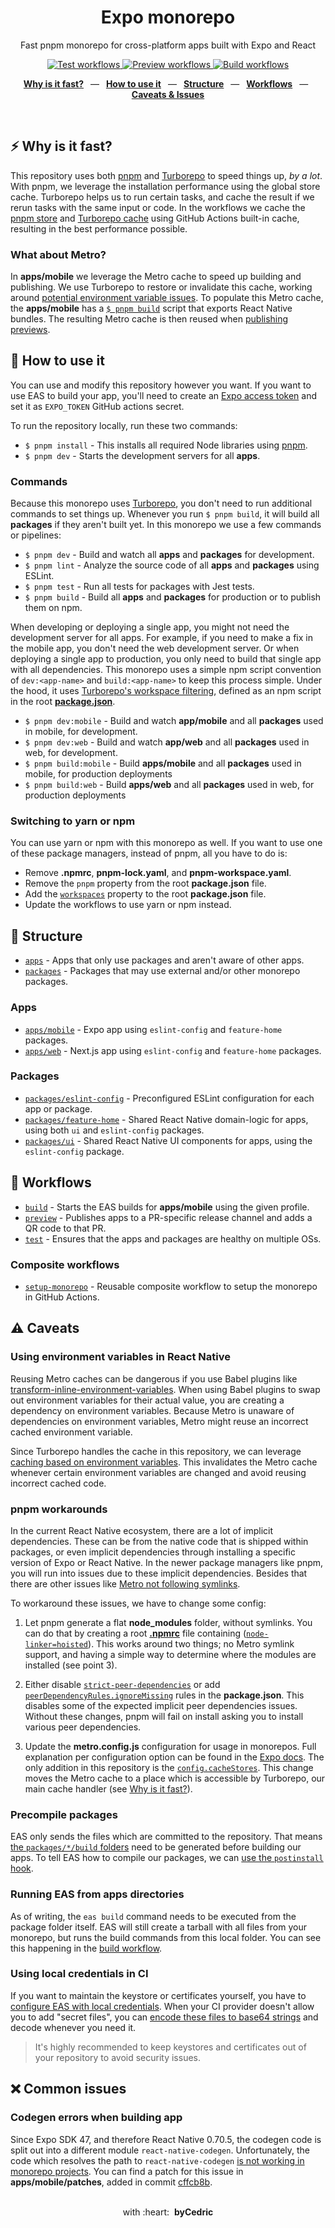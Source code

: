 <div align="center">
  <h1>Expo monorepo</h1>
  <p>Fast pnpm monorepo for cross-platform apps built with Expo and React</p>
</div>

<p align="center">
  <a href="https://github.com/byCedric/expo-monorepo-example/actions/workflows/test.yml">
    <picture>
      <source media="(prefers-color-scheme: dark)" srcset="https://img.shields.io/github/actions/workflow/status/byCedric/expo-monorepo-example/test.yml?branch=main&style=flat-square&labelColor=49505A">
      <img alt="Test workflows" src="https://img.shields.io/github/actions/workflow/status/byCedric/expo-monorepo-example/test.yml?branch=main&style=flat-square&labelColor=D1D5DA" />
    </picture>
  </a>
  <a href="https://github.com/byCedric/expo-monorepo-example/actions/workflows/preview.yml">
    <picture>
      <source media="(prefers-color-scheme: dark)" srcset="https://img.shields.io/github/actions/workflow/status/byCedric/expo-monorepo-example/preview.yml?style=flat-square&labelColor=49505A">
      <img alt="Preview workflows" src="https://img.shields.io/github/actions/workflow/status/byCedric/expo-monorepo-example/preview.yml?style=flat-square&labelColor=D1D5DA" />
    </picture>
  </a>
  <a href="https://github.com/byCedric/expo-monorepo-example/actions/workflows/build.yml">
    <picture>
      <source media="(prefers-color-scheme: dark)" srcset="https://img.shields.io/github/actions/workflow/status/byCedric/expo-monorepo-example/build.yml?branch=main&style=flat-square&labelColor=49505A">
      <img alt="Build workflows" src="https://img.shields.io/github/actions/workflow/status/byCedric/expo-monorepo-example/build.yml?branch=main&style=flat-square&labelColor=D1D5DA" />
    </picture>
  </a>
</p>

<p align="center">
  <a href="https://github.com/byCedric/expo-monorepo-example#-why-is-it-fast"><b>Why is it fast?</b></a>
  &ensp;&mdash;&ensp;
  <a href="https://github.com/byCedric/expo-monorepo-example#-how-to-use-it"><b>How to use it</b></a>
  &ensp;&mdash;&ensp;
  <a href="https://github.com/byCedric/expo-monorepo-example#-structure"><b>Structure</b></a>
  &ensp;&mdash;&ensp;
  <a href="https://github.com/byCedric/expo-monorepo-example#-workflows"><b>Workflows</b></a>
  &ensp;&mdash;&ensp;
  <a href="https://github.com/byCedric/expo-monorepo-example#%EF%B8%8F-caveats"><b>Caveats & Issues</b></a>
</p>

<br />

## ⚡ Why is it fast?

This repository uses both [pnpm](https://pnpm.io/) and [Turborepo](https://turborepo.org/) to speed things up, _by a lot_. With pnpm, we leverage the installation performance using the global store cache. Turborepo helps us to run certain tasks, and cache the result if we rerun tasks with the same input or code. In the workflows we cache the [pnpm store](./.github/actions/setup-monorepo/action.yml#L37) and [Turborepo cache](./.github/actions/setup-monorepo/action.yml#L50-L56) using GitHub Actions built-in cache, resulting in the best performance possible.

### What about Metro?

In **apps/mobile** we leverage the Metro cache to speed up building and publishing. We use Turborepo to restore or invalidate this cache, working around [potential environment variable issues](#using-environment-variables-in-react-native). To populate this Metro cache, the **apps/mobile** has a [`$ pnpm build`](./apps/mobile/package.json#L9) script that exports React Native bundles. The resulting Metro cache is then reused when [publishing previews](./.github/workflows/preview.yml#L26-L28).

## 🚀 How to use it

You can use and modify this repository however you want. If you want to use EAS to build your app, you'll need to create an [Expo access token](https://expo.dev/accounts/[account]/settings/access-tokens) and set it as `EXPO_TOKEN` GitHub actions secret.

To run the repository locally, run these two commands:

- `$ pnpm install` - This installs all required Node libraries using [pnpm](https://pnpm.io/).
- `$ pnpm dev` - Starts the development servers for all **apps**.

### Commands

Because this monorepo uses [Turborepo](https://turborepo.org/), you don't need to run additional commands to set things up. Whenever you run `$ pnpm build`, it will build all **packages** if they aren't built yet. In this monorepo we use a few commands or pipelines:

- `$ pnpm dev` - Build and watch all **apps** and **packages** for development.
- `$ pnpm lint` - Analyze the source code of all **apps** and **packages** using ESLint.
- `$ pnpm test` - Run all tests for packages with Jest tests.
- `$ pnpm build` - Build all **apps** and **packages** for production or to publish them on npm.

When developing or deploying a single app, you might not need the development server for all apps. For example, if you need to make a fix in the mobile app, you don't need the web development server. Or when deploying a single app to production, you only need to build that single app with all dependencies. This monorepo uses a simple npm script convention of `dev:<app-name>` and `build:<app-name>` to keep this process simple. Under the hood, it uses [Turborepo's workspace filtering](https://turbo.build/repo/docs/core-concepts/monorepos/filtering), defined as an npm script in the root [**package.json**](./package.json).

- `$ pnpm dev:mobile` - Build and watch **app/mobile** and all **packages** used in mobile, for development.
- `$ pnpm dev:web` - Build and watch **app/web** and all **packages** used in web, for development.
- `$ pnpm build:mobile` - Build **apps/mobile** and all **packages** used in mobile, for production deployments
- `$ pnpm build:web` - Build **apps/web** and all **packages** used in web, for production deployments

### Switching to yarn or npm

You can use yarn or npm with this monorepo as well. If you want to use one of these package managers, instead of pnpm, all you have to do is:

- Remove **.npmrc**, **pnpm-lock.yaml**, and **pnpm-workspace.yaml**.
- Remove the `pnpm` property from the root **package.json** file.
- Add the [`workspaces`](https://docs.npmjs.com/cli/v8/using-npm/workspaces) property to the root **package.json** file.
- Update the workflows to use yarn or npm instead.

## 📁 Structure

- [`apps`](./apps) - Apps that only use packages and aren't aware of other apps.
- [`packages`](./packages) - Packages that may use external and/or other monorepo packages.

### Apps

- [`apps/mobile`](./apps/mobile) - Expo app using `eslint-config` and `feature-home` packages.
- [`apps/web`](./apps/web) - Next.js app using `eslint-config` and `feature-home` packages.

### Packages

- [`packages/eslint-config`](./packages/eslint-config) - Preconfigured ESLint configuration for each app or package.
- [`packages/feature-home`](./packages/feature-home) - Shared React Native domain-logic for apps, using both `ui` and `eslint-config` packages.
- [`packages/ui`](./packages/ui) - Shared React Native UI components for apps, using the `eslint-config` package.

## 👷 Workflows

- [`build`](./.github/workflows/build.yml) - Starts the EAS builds for **apps/mobile** using the given profile.
- [`preview`](./.github/workflows/preview.yml) - Publishes apps to a PR-specific release channel and adds a QR code to that PR.
- [`test`](./.github/workflows/test.yml) - Ensures that the apps and packages are healthy on multiple OSs.

### Composite workflows

- [`setup-monorepo`](./.github/actions/setup-monorepo/action.yml) - Reusable composite workflow to setup the monorepo in GitHub Actions.

## ⚠️ Caveats

### Using environment variables in React Native

Reusing Metro caches can be dangerous if you use Babel plugins like [transform-inline-environment-variables](https://babeljs.io/docs/en/babel-plugin-transform-inline-environment-variables/). When using Babel plugins to swap out environment variables for their actual value, you are creating a dependency on environment variables. Because Metro is unaware of dependencies on environment variables, Metro might reuse an incorrect cached environment variable.

Since Turborepo handles the cache in this repository, we can leverage [caching based on environment variables](https://turborepo.org/docs/core-concepts/caching#alter-caching-based-on-environment-variables-and-files). This invalidates the Metro cache whenever certain environment variables are changed and avoid reusing incorrect cached code.

### pnpm workarounds

In the current React Native ecosystem, there are a lot of implicit dependencies. These can be from the native code that is shipped within packages, or even implicit dependencies through installing a specific version of Expo or React Native. In the newer package managers like pnpm, you will run into issues due to these implicit dependencies. Besides that there are other issues like [Metro not following symlinks](https://github.com/facebook/metro/issues/1).

To workaround these issues, we have to change some config:

1. Let pnpm generate a flat **node_modules** folder, without symlinks. You can do that by creating a root [**.npmrc**](./.npmrc) file containing ([`node-linker=hoisted`](https://pnpm.io/npmrc#node-linker)). This works around two things; no Metro symlink support, and having a simple way to determine where the modules are installed (see point 3).

2. Either disable [`strict-peer-dependencies`](https://pnpm.io/npmrc#strict-peer-dependencies) or add [`peerDependencyRules.ignoreMissing`](./package.json#L14-L22) rules in the **package.json**. This disables some of the expected implicit peer dependencies issues. Without these changes, pnpm will fail on install asking you to install various peer dependencies.

3. Update the **metro.config.js** configuration for usage in monorepos. Full explanation per configuration option can be found in the [Expo docs](https://docs.expo.dev/guides/monorepos/#modify-the-metro-config). The only addition in this repository is the [`config.cacheStores`](./apps/mobile/metro.config.js#L22-L24). This change moves the Metro cache to a place which is accessible by Turborepo, our main cache handler (see [Why is it fast?](#-why-is-it-fast)).


### Precompile packages

EAS only sends the files which are committed to the repository. That means [the `packages/*/build` folders](.gitignore#L3) need to be generated before building our apps. To tell EAS how to compile our packages, we can [use the `postinstall` hook](https://docs.expo.dev/build-reference/how-tos/#how-to-set-up-eas-build-with).

### Running EAS from apps directories

As of writing, the `eas build` command needs to be executed from the package folder itself. EAS will still create a tarball with all files from your monorepo, but runs the build commands from this local folder. You can see this happening in the [build workflow](./.github/workflows/build.yml#L32).

### Using local credentials in CI

If you want to maintain the keystore or certificates yourself, you have to [configure EAS with local credentials](https://docs.expo.dev/app-signing/local-credentials/#credentialsjson). When your CI provider doesn't allow you to add "secret files", you can [encode these files to base64 strings](https://docs.expo.dev/app-signing/local-credentials/#using-local-credentials-on-builds-triggered-from) and decode whenever you need it.

> It's highly recommended to keep keystores and certificates out of your repository to avoid security issues.

## ❌ Common issues

### Codegen errors when building app

Since Expo SDK 47, and therefore React Native 0.70.5, the codegen code is split out into a different module `react-native-codegen`. Unfortunately, the code which resolves the path to `react-native-codegen` [is not working in monorepo projects](https://github.com/facebook/react-native/issues/35429). You can find a patch for this issue in **apps/mobile/patches**, added in commit [cffcb8b](https://github.com/byCedric/expo-monorepo-example/commit/cffcb8b19bfc9fdf284163fd53e7da85fb0b2acb).

<div align="center">
  <br />
  with&nbsp;:heart:&nbsp;&nbsp;<strong>byCedric</strong>
  <br />
</div>
